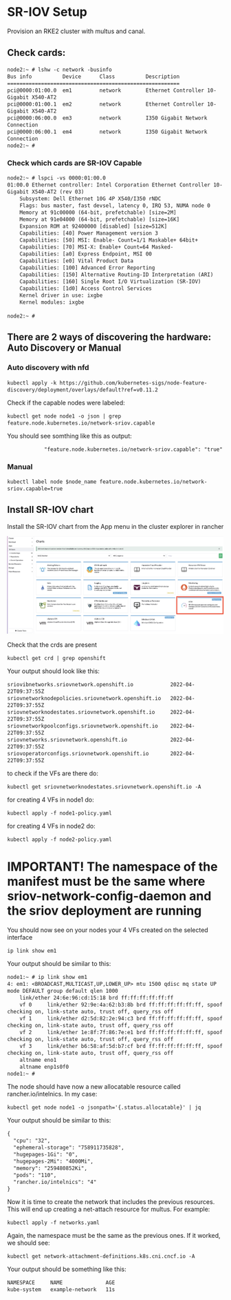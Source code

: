 # SR-IOV Setup

Provision an RKE2 cluster with multus and canal.

## Check cards:
```
node2:~ # lshw -c network -businfo
Bus info          Device      Class          Description
========================================================
pci@0000:01:00.0  em1         network        Ethernet Controller 10-Gigabit X540-AT2
pci@0000:01:00.1  em2         network        Ethernet Controller 10-Gigabit X540-AT2
pci@0000:06:00.0  em3         network        I350 Gigabit Network Connection
pci@0000:06:00.1  em4         network        I350 Gigabit Network Connection
node2:~ #
```
### Check which cards are SR-IOV Capable

```
node2:~ # lspci -vs 0000:01:00.0
01:00.0 Ethernet controller: Intel Corporation Ethernet Controller 10-Gigabit X540-AT2 (rev 03)
	Subsystem: Dell Ethernet 10G 4P X540/I350 rNDC
	Flags: bus master, fast devsel, latency 0, IRQ 53, NUMA node 0
	Memory at 91c00000 (64-bit, prefetchable) [size=2M]
	Memory at 91e04000 (64-bit, prefetchable) [size=16K]
	Expansion ROM at 92400000 [disabled] [size=512K]
	Capabilities: [40] Power Management version 3
	Capabilities: [50] MSI: Enable- Count=1/1 Maskable+ 64bit+
	Capabilities: [70] MSI-X: Enable+ Count=64 Masked-
	Capabilities: [a0] Express Endpoint, MSI 00
	Capabilities: [e0] Vital Product Data
	Capabilities: [100] Advanced Error Reporting
	Capabilities: [150] Alternative Routing-ID Interpretation (ARI)
	Capabilities: [160] Single Root I/O Virtualization (SR-IOV)
	Capabilities: [1d0] Access Control Services
	Kernel driver in use: ixgbe
	Kernel modules: ixgbe

node2:~ #
``` 

## There are 2 ways of discovering the hardware: Auto Discovery or Manual

### Auto discovery with nfd

```
kubectl apply -k https://github.com/kubernetes-sigs/node-feature-discovery/deployment/overlays/default?ref=v0.11.2
```
Check if the capable nodes were labeled:

```
kubectl get node node1 -o json | grep feature.node.kubernetes.io/network-sriov.capable
```
You should see somthing like this as output:
```
            "feature.node.kubernetes.io/network-sriov.capable": "true"
```

### Manual

```
kubectl label node $node_name feature.node.kubernetes.io/network-sriov.capable=true
```

## Install SR-IOV chart 

Install the SR-IOV chart from the App menu in the cluster explorer in rancher

![rancher-apps](others/apps.png)

Check that the crds are present
```
kubectl get crd | grep openshift
```
Your output should look like this:
```
sriovibnetworks.sriovnetwork.openshift.io            2022-04-22T09:37:55Z
sriovnetworknodepolicies.sriovnetwork.openshift.io   2022-04-22T09:37:55Z
sriovnetworknodestates.sriovnetwork.openshift.io     2022-04-22T09:37:55Z
sriovnetworkpoolconfigs.sriovnetwork.openshift.io    2022-04-22T09:37:55Z
sriovnetworks.sriovnetwork.openshift.io              2022-04-22T09:37:55Z
sriovoperatorconfigs.sriovnetwork.openshift.io       2022-04-22T09:37:55Z
```
to check if the VFs are there do:
```
kubectl get sriovnetworknodestates.sriovnetwork.openshift.io -A
```

for creating 4 VFs in node1 do:
```
kubectl apply -f node1-policy.yaml
```

for creating 4 VFs in node2 do:
```
kubectl apply -f node2-policy.yaml
```

# IMPORTANT! The namespace of the manifest must be the same where sriov-network-config-daemon and the sriov deployment are running

You should now see on your nodes your 4 VFs created on the selected interface
```
ip link show em1
```
Your output should be similar to this:
```
node1:~ # ip link show em1
4: em1: <BROADCAST,MULTICAST,UP,LOWER_UP> mtu 1500 qdisc mq state UP mode DEFAULT group default qlen 1000
    link/ether 24:6e:96:cd:15:18 brd ff:ff:ff:ff:ff:ff
    vf 0     link/ether 92:9e:4a:62:b3:8b brd ff:ff:ff:ff:ff:ff, spoof checking on, link-state auto, trust off, query_rss off
    vf 1     link/ether d2:5d:82:2e:94:c3 brd ff:ff:ff:ff:ff:ff, spoof checking on, link-state auto, trust off, query_rss off
    vf 2     link/ether 1e:8f:7f:86:7e:e1 brd ff:ff:ff:ff:ff:ff, spoof checking on, link-state auto, trust off, query_rss off
    vf 3     link/ether b6:58:af:5d:b7:cf brd ff:ff:ff:ff:ff:ff, spoof checking on, link-state auto, trust off, query_rss off
    altname eno1
    altname enp1s0f0
node1:~ #
```

The node should have now a new allocatable resource called rancher.io/intelnics. In my case:
```
kubectl get node node1 -o jsonpath='{.status.allocatable}' | jq
```
Your output should be similar to this:
```
{
  "cpu": "32",
  "ephemeral-storage": "758911735828",
  "hugepages-1Gi": "0",
  "hugepages-2Mi": "4000Mi",
  "memory": "259480852Ki",
  "pods": "110",
  "rancher.io/intelnics": "4"
}
```

Now it is time to create the network that includes the previous resources. This will end up creating a net-attach resource for multus. For example:
```
kubectl apply -f networks.yaml
```

Again, the namespace must be the same as the previous ones. If it worked, we should see:
```
kubectl get network-attachment-definitions.k8s.cni.cncf.io -A
```
Your output should be something like this:
```
NAMESPACE     NAME              AGE
kube-system   example-network   11s
```
